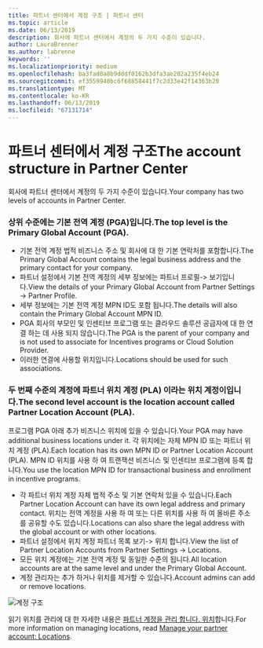 ```yaml
---
title: 파트너 센터에서 계정 구조 | 파트너 센터
ms.topic: article
ms.date: 06/13/2019
description: 회사에 파트너 센터에서 계정의 두 가지 수준이 있습니다.
author: LauraBrenner
ms.author: labrenne
keywords: ''
ms.localizationpriority: medium
ms.openlocfilehash: ba3fad0a8b9dddf0162b3dfa3ae202a235f4eb24
ms.sourcegitcommit: ef3559940bc6f68858441f7c2d33e42f14363b20
ms.translationtype: MT
ms.contentlocale: ko-KR
ms.lasthandoff: 06/13/2019
ms.locfileid: "67131714"
---
```

# <a name="the-account-structure-in-partner-center"></a><span data-ttu-id="6f22a-103">파트너 센터에서 계정 구조</span><span class="sxs-lookup"><span data-stu-id="6f22a-103">The account structure in Partner Center</span></span>

<span data-ttu-id="6f22a-104">회사에 파트너 센터에서 계정의 두 가지 수준이 있습니다.</span><span class="sxs-lookup"><span data-stu-id="6f22a-104">Your company has two levels of accounts in Partner Center.</span></span> 

### <a name="the-top-level-is-the-primary-global-account-pga"></a><span data-ttu-id="6f22a-105">상위 수준에는 기본 전역 계정 (PGA)입니다.</span><span class="sxs-lookup"><span data-stu-id="6f22a-105">The top level is the Primary Global Account (PGA).</span></span>

- <span data-ttu-id="6f22a-106">기본 전역 계정 법적 비즈니스 주소 및 회사에 대 한 기본 연락처를 포함합니다.</span><span class="sxs-lookup"><span data-stu-id="6f22a-106">The Primary Global Account contains the legal business address and the primary contact for your company.</span></span> 
- <span data-ttu-id="6f22a-107">파트너 설정에서 기본 전역 계정의 세부 정보에는 파트너 프로필-> 보기입니다.</span><span class="sxs-lookup"><span data-stu-id="6f22a-107">View the details of your Primary Global Account from Partner Settings -> Partner Profile.</span></span>
- <span data-ttu-id="6f22a-108">세부 정보에는 기본 전역 계정 MPN ID도 포함 됩니다.</span><span class="sxs-lookup"><span data-stu-id="6f22a-108">The details will also contain the Primary Global Account MPN ID.</span></span> 
- <span data-ttu-id="6f22a-109">PGA 회사의 부모인 및 인센티브 프로그램 또는 클라우드 솔루션 공급자에 대 한 연결 하는 데 사용 되지 않습니다.</span><span class="sxs-lookup"><span data-stu-id="6f22a-109">The PGA is the parent of your company and is not used to associate for Incentives programs or Cloud Solution Provider.</span></span> 
- <span data-ttu-id="6f22a-110">이러한 연결에 사용할 위치입니다.</span><span class="sxs-lookup"><span data-stu-id="6f22a-110">Locations should be used for such associations.</span></span>

### <a name="the-second-level-account-is-the-location-account-called-partner-location-account-pla"></a><span data-ttu-id="6f22a-111">두 번째 수준의 계정에 파트너 위치 계정 (PLA) 이라는 위치 계정이입니다.</span><span class="sxs-lookup"><span data-stu-id="6f22a-111">The second level account is the location account called Partner Location Account (PLA).</span></span>

<span data-ttu-id="6f22a-112">프로그램 PGA 아래 추가 비즈니스 위치에 있을 수 있습니다.</span><span class="sxs-lookup"><span data-stu-id="6f22a-112">Your PGA may have additional business locations under it.</span></span> <span data-ttu-id="6f22a-113">각 위치에는 자체 MPN ID 또는 파트너 위치 계정 (PLA).</span><span class="sxs-lookup"><span data-stu-id="6f22a-113">Each location has its own MPN ID or Partner Location Account (PLA).</span></span> <span data-ttu-id="6f22a-114">MPN ID 위치를 사용 하 여 트랜잭션 비즈니스 및 인센티브 프로그램에 등록 합니다.</span><span class="sxs-lookup"><span data-stu-id="6f22a-114">You use the location MPN ID for transactional business and enrollment in incentive programs.</span></span>

- <span data-ttu-id="6f22a-115">각 파트너 위치 계정 자체 법적 주소 및 기본 연락처 있을 수 있습니다.</span><span class="sxs-lookup"><span data-stu-id="6f22a-115">Each Partner Location Account can have its own legal address and primary contact.</span></span> <span data-ttu-id="6f22a-116">위치는 전역 계정을 사용 하 여 또는 다른 위치를 사용 하 여 올바른 주소를 공유할 수도 있습니다.</span><span class="sxs-lookup"><span data-stu-id="6f22a-116">Locations can also share the legal address with the global account or with other locations.</span></span>
- <span data-ttu-id="6f22a-117">파트너 설정에서 위치 계정 파트너 목록 보기-> 위치 합니다.</span><span class="sxs-lookup"><span data-stu-id="6f22a-117">View the list of Partner Location Accounts from Partner Settings -> Locations.</span></span>
- <span data-ttu-id="6f22a-118">모든 위치 계정에는 기본 전역 계정 및 동일한 수준의 됩니다.</span><span class="sxs-lookup"><span data-stu-id="6f22a-118">All location accounts are at the same level and under the Primary Global Account.</span></span>
- <span data-ttu-id="6f22a-119">계정 관리자는 추가 하거나 위치를 제거할 수 있습니다.</span><span class="sxs-lookup"><span data-stu-id="6f22a-119">Account admins can add or remove locations.</span></span>

![계정 구조](images/accountstructure.png)

<span data-ttu-id="6f22a-121">읽기 위치를 관리에 대 한 자세한 내용은 [파트너 계정을 관리 합니다. 위치](manage-locations.md)합니다.</span><span class="sxs-lookup"><span data-stu-id="6f22a-121">For more information on managing locations, read [Manage your partner account: Locations](manage-locations.md).</span></span> 




















